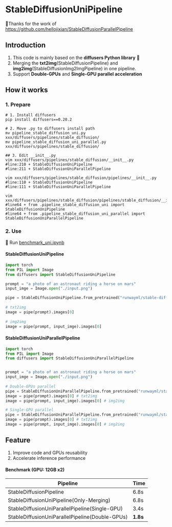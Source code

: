 # StableDiffusionUniPipeline

👏Thanks for the work of https://github.com/hellojixian/StableDiffusionParallelPipeline


## Introduction


1. This code is mainly based on the **diffusers Python library** 🤗
2. Merging the **txt2img**(StableDiffusionPipeline) and **img2img**(StableDiffusionImg2ImgPipeline) in one pipeline.
3. Support **Double-GPUs** and **Single-GPU parallel acceleration**


## How it works

### 1. Prepare
```shell 
# 1. Install diffusers
pip install diffusers==0.20.2

# 2. Move .py to diffusers install path
mv pipeline_stable_diffusion_uni.py xxx/diffusers/pipelines/stable_diffusion/
mv pipeline_stable_diffusion_uni_parallel.py xxx/diffusers/pipelines/stable_diffusion/

## 3. Edit __init__.py
vim xxx/diffusers/pipelines/stable_diffusion/__init__.py
#line:210 + StableDiffusionUniPipeline
#line:211 + StableDiffusionUniParallelPipeline

vim xxx/diffusers/pipelines/stable_diffusion/pipelines/__init__.py
#line:110 + StableDiffusionUniPipeline
#line:111 + StableDiffusionUniParallelPipeline

vim xxx/diffusers/pipelines/stable_diffusion/pipelines/stable_diffusion/__init__.py
#line64 + from .pipeline_stable_diffusion_uni import StableDiffusionUniPipeline
#line64 + from .pipeline_stable_diffusion_uni_parallel import StableDiffusionUniParallelPipeline

```

### 2. Use

🚀 Run [benchmark_uni.ipynb](benchmark_uni.ipynb)

#### StableDiffusionUniPipeline

```python
import torch
from PIL import Image
from diffusers import StableDiffusionUniPipeline

prompt = "a photo of an astronaut riding a horse on mars"
input_imge = Image.open("./input.png")

pipe = StableDiffusionUniPipeline.from_pretrained("runwayml/stable-diffusion-v1-5").to("cuda")
        
# txt2img
image = pipe(prompt).images[0]
        
# img2img
image = pipe(prompt, input_imge).images[0]
```

#### StableDiffusionUniParallelPipeline

```python
import torch
from PIL import Image
from diffusers import StableDiffusionUniParallelPipeline


prompt = "a photo of an astronaut riding a horse on mars"
input_imge = Image.open("./input.png")
        
# Double-GPUs parallel
pipe = StableDiffusionUniParallelPipeline.from_pretrained("runwayml/stable-diffusion-v1-5")
image = pipe(prompt).images[0] # txt2img
image = pipe(prompt, input_imge).images[0] # img2img

# Single-GPU parallel
pipe = StableDiffusionUniParallelPipeline.from_pretrained("runwayml/stable-diffusion-v1-5", single_gpu_parallel=True)
image = pipe(prompt).images[0] # txt2img
image = pipe(prompt, input_imge).images[0] # img2img
```

## Feature

1. Improve code and GPUs reusability
2. Accelerate inference performance

#### Benchmark (GPU: 12GB x2)

|  Pipeline  | Time  |
|  ----   | ----  |
| StableDiffusionPipeline | 6.8s |
| StableDiffusionUniPipeline(Only-Merging)  | 6.8s |
| StableDiffusionUniParallelPipeline(Single-GPU)  | 3.4s |
| StableDiffusionUniParallelPipeline(Double-GPUs) | **1.8s** |
